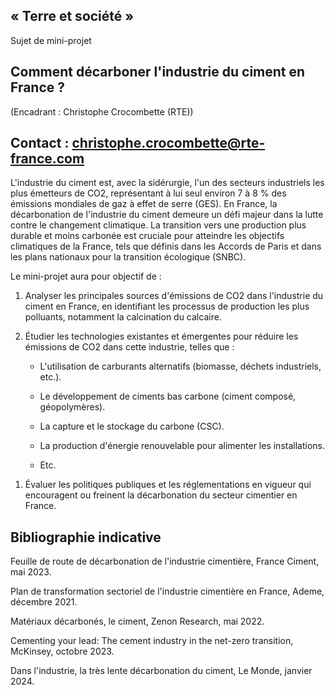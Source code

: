 ## « Terre et société »

Sujet de mini-projet

## Comment décarboner l\'industrie du ciment en France ?

(Encadrant : Christophe Crocombette (RTE))

## Contact : christophe.crocombette@rte-france.com

L\'industrie du ciment est, avec la sidérurgie, l\'un des secteurs
industriels les plus émetteurs de CO2, représentant à lui seul environ 7
à 8 % des émissions mondiales de gaz à effet de serre (GES). En France,
la décarbonation de l\'industrie du ciment demeure un défi majeur dans
la lutte contre le changement climatique. La transition vers une
production plus durable et moins carbonée est cruciale pour atteindre
les objectifs climatiques de la France, tels que définis dans les
Accords de Paris et dans les plans nationaux pour la transition
écologique (SNBC).

Le mini-projet aura pour objectif de :

1.  Analyser les principales sources d\'émissions de CO2 dans
    l\'industrie du ciment en France, en identifiant les processus de
    production les plus polluants, notamment la calcination du calcaire.

2.  Étudier les technologies existantes et émergentes pour réduire les
    émissions de CO2 dans cette industrie, telles que :

    -   L'utilisation de carburants alternatifs (biomasse, déchets
        industriels, etc.).

    -   Le développement de ciments bas carbone (ciment composé,
        géopolymères).

    -   La capture et le stockage du carbone (CSC).

    -   La production d\'énergie renouvelable pour alimenter les
        installations.

    -   Etc.

<!-- -->

1.  Évaluer les politiques publiques et les réglementations en vigueur
    qui encouragent ou freinent la décarbonation du secteur cimentier en
    France.

## Bibliographie indicative

Feuille de route de décarbonation de l'industrie cimentière, France
Ciment, mai 2023.

Plan de transformation sectoriel de l'industrie cimentière en France,
Ademe, décembre 2021.

Matériaux décarbonés, le ciment, Zenon Research, mai 2022.

Cementing your lead: The cement industry in the net-zero transition,
McKinsey, octobre 2023.

Dans l'industrie, la très lente décarbonation du ciment, Le Monde,
janvier 2024.
